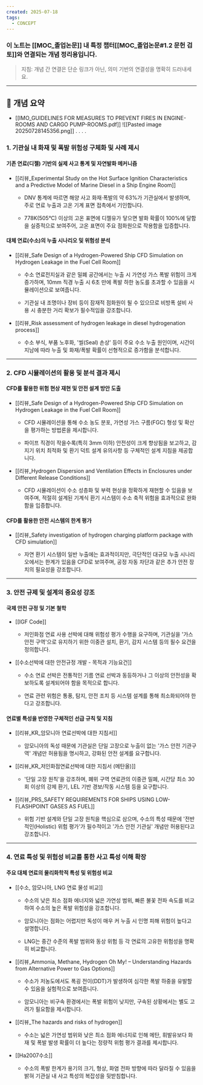 ```yaml
---
created: 2025-07-18
tags:
  - CONCEPT
---
```

### 이 노트는 [[MOC_졸업논문]] 내 특정 챕터[[MOC_졸업논문#1.2 문헌 검토]]와 연결되는 개념 정리용입니다.  
> 지침: 개념 간 연결은 단순 링크가 아닌, 의미 기반의 연결성을 명확히 드러내세요.  
---

## 🧩 개념 요약  

- [[IMO_GUIDELINES FOR MEASURES TO PREVENT FIRES IN ENGINE-ROOMS AND CARGO PUMP-ROOMS.pdf]]
	![[Pasted image 20250728145356.png]]
	.
	.
	.
	.
	





### 1. 기관실 내 화재 및 폭발 위험성 구체화 및 사례 제시

#### 기존 연료(디젤) 기반의 실제 사고 통계 및 자연발화 메커니즘

- [[리뷰_Experimental Study on the Hot Surface Ignition Characteristics and a Predictive Model of Marine Diesel in a Ship Engine Room]]
    
    - DNV 통계에 따르면 해양 사고 화재·폭발의 약 63%가 기관실에서 발생하며, 주로 연료 누출과 고온 기계 표면 접촉에서 기인합니다.
        
    - 778K(505°C) 이상의 고온 표면에 디젤유가 닿으면 발화 확률이 100%에 달함을 실증적으로 보여주어, 고온 표면이 주요 점화원으로 작용함을 입증합니다.
        

#### 대체 연료(수소)의 누출 시나리오 및 위험성 분석

- [[리뷰_Safe Design of a Hydrogen-Powered Ship CFD Simulation on Hydrogen Leakage in the Fuel Cell Room]]
    
    - 수소 연료전지실과 같은 밀폐 공간에서는 누출 시 가연성 가스 폭발 위험이 크게 증가하며, 10mm 직경 누출 시 6초 만에 폭발 하한 농도를 초과할 수 있음을 시뮬레이션으로 보여줍니다.
        
    - 기관실 내 조명이나 장비 등이 잠재적 점화원이 될 수 있으므로 비방폭 설비 사용 시 충분한 거리 확보가 필수적임을 강조합니다.
        
- [[리뷰_Risk assessment of hydrogen leakage in diesel hydrogenation process]]
    
    - 수소 부식, 부품 노후화, '씰(Seal) 손상' 등이 주요 수소 누출 원인이며, 시간이 지남에 따라 누출 및 화재/폭발 확률이 선형적으로 증가함을 분석합니다.
        

---

### 2. CFD 시뮬레이션의 활용 및 분석 결과 제시

#### CFD를 활용한 위험 현상 재현 및 안전 설계 방안 도출

- [[리뷰_Safe Design of a Hydrogen-Powered Ship CFD Simulation on Hydrogen Leakage in the Fuel Cell Room]]
    
    - CFD 시뮬레이션을 통해 수소 농도 분포, 가연성 가스 구름(FGC) 형성 및 확산을 평가하는 방법론을 제시합니다.
        
    - 파이프 직경이 작을수록(특히 3mm 이하) 안전성이 크게 향상됨을 보고하고, 감지기 위치 최적화 및 환기 덕트 설계 유의사항 등 구체적인 설계 지침을 제공합니다.
        
- [[리뷰_Hydrogen Dispersion and Ventilation Effects in Enclosures under Different Release Conditions]]
    
    - CFD 시뮬레이션이 수소 성층화 및 부력 현상을 정확하게 재현할 수 있음을 보여주며, 적절히 설계된 기계식 환기 시스템이 수소 축적 위험을 효과적으로 완화함을 입증합니다.
        

#### CFD를 활용한 안전 시스템의 한계 평가

- [[리뷰_Safety investigation of hydrogen charging platform package with CFD simulation]]
    
    - 자연 환기 시스템이 일반 누출에는 효과적이지만, 극단적인 대규모 누출 시나리오에서는 한계가 있음을 CFD로 보여주며, 공정 자동 차단과 같은 추가 안전 장치의 필요성을 강조합니다.
        

---

### 3. 안전 규제 및 설계의 중요성 강조

#### 국제 안전 규정 및 기본 철학

- [[IGF Code]]
    
    - 저인화점 연료 사용 선박에 대해 위험성 평가 수행을 요구하며, 기관실을 '가스 안전 구역'으로 유지하기 위한 이중관 설치, 환기, 감지 시스템 등의 필수 요건을 정의합니다.
        
- [[수소선박에 대한 안전규정 개발 - 목적과 기능요건]]
    
    - 수소 연료 선박은 전통적인 기름 연료 선박과 동등하거나 그 이상의 안전성을 확보하도록 설계되어야 함을 목적으로 합니다.
        
    - 연료 관련 위험은 통풍, 탐지, 안전 조치 등 시스템 설계를 통해 최소화되어야 한다고 강조합니다.
        

#### 연료별 특성을 반영한 구체적인 선급 규칙 및 지침

- [[리뷰_KR_암모니아 연료선박에 대한 지침서]]
    
    - 암모니아의 독성 때문에 기관실은 단일 고장으로 누출이 없는 '가스 안전 기관구역' 개념만 허용됨을 명시하고, 강화된 안전 설계를 요구합니다.
        
- [[리뷰_KR_저인화점연료선박에 대한 지침서 (메탄올)]]
    
    - '단일 고장 원칙'을 강조하며, 폐위 구역 연료관의 이중관 밀폐, 시간당 최소 30회 이상의 강제 환기, LEL 기반 경보/작동 시스템 등을 요구합니다.
        
- [[리뷰_PRS_SAFETY REQUIREMENTS FOR SHIPS USING LOW-FLASHPOINT GASES AS FUEL]]
    
    - 위험 기반 설계와 단일 고장 원칙을 핵심으로 삼으며, 수소의 특성 때문에 '전반적인(Holistic) 위험 평가'가 필수적이고 '가스 안전 기관실' 개념만 허용된다고 강조합니다.
        

---

### 4. 연료 특성 및 위험성 비교를 통한 사고 특성 이해 확장

#### 주요 대체 연료의 물리화학적 특성 및 위험성 비교

- [[수소, 암모니아, LNG 연료 물성 비교]]
    
    - 수소의 낮은 최소 점화 에너지와 넓은 가연성 범위, 빠른 불꽃 전파 속도를 비교하여 수소의 높은 폭발 위험성을 강조합니다.
        
    - 암모니아는 점화는 어렵지만 독성이 매우 커 누출 시 인명 피해 위험이 높다고 설명합니다.
        
    - LNG는 중간 수준의 폭발 범위와 동상 위험 등 각 연료의 고유한 위험성을 명확히 비교합니다.
        
- [[리뷰_Ammonia, Methane, Hydrogen Oh My! – Understanding Hazards from Alternative Power to Gas Options]]
    
    - 수소가 저농도에서도 폭굉 전이(DDT)가 발생하여 심각한 폭발 하중을 유발할 수 있음을 실험적으로 보여줍니다.
        
    - 암모니아는 비구속 환경에서는 폭발 위험이 낮지만, 구속된 상황에서는 별도 고려가 필요함을 제시합니다.
        
- [[리뷰_The hazards and risks of hydrogen]]
    
    - 수소는 넓은 가연성 범위와 낮은 최소 점화 에너지로 인해 메탄, 휘발유보다 화재 및 폭발 발생 확률이 더 높다는 정량적 위험 평가 결과를 제시합니다.
        
- [[Ha2007수소]]
    
    - 수소의 폭발 한계가 용기의 크기, 형상, 화염 전파 방향에 따라 달라질 수 있음을 밝혀 기관실 내 사고 특성의 복잡성을 뒷받침합니다.